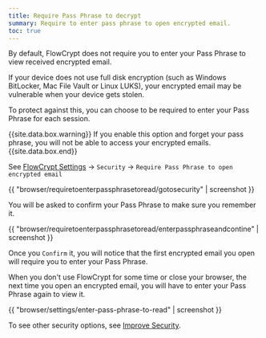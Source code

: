 ```yaml
---
title: Require Pass Phrase to decrypt
summary: Require to enter pass phrase to open encrypted email.
toc: true
---
```


By default, FlowCrypt does not require you to enter your Pass Phrase to view received encrypted email.

If your device does not use full disk encryption (such as Windows BitLocker, Mac File Vault or Linux LUKS), your encrypted email may be vulnerable when your device gets stolen.

To protect against this, you can choose to be required to enter your Pass Phrase for each session.

{{site.data.box.warning}}
If you enable this option and forget your pass phrase, you will not be able to access your encrypted emails.
{{site.data.box.end}}

See [FlowCrypt Settings](open-settings.html) -> `Security` ->  `Require Pass Phrase to open encrypted email`

{{ "browser/requiretoenterpassphrasetoread/gotosecurity" | screenshot }}

You will be asked to confirm your Pass Phrase to make sure you remember it.

{{ "browser/requiretoenterpassphrasetoread/enterpassphraseandcontine" | screenshot }}

Once you `Confirm` it, you will notice that the first encrypted email you open will require you to enter your Pass Phrase.

When you don't use FlowCrypt for some time or close your browser, the next time you open an encrypted email, you will have to enter your Pass Phrase again to view it.

{{ "browser/settings/enter-pass-phrase-to-read" | screenshot }}

To see other security options, see [Improve Security](improve-security.html).


